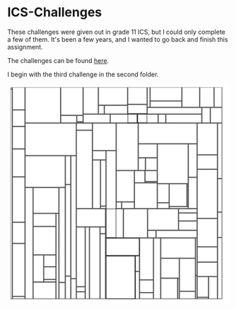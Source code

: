 # ICS-Challenges

These challenges were given out in grade 11 ICS, but I could only complete a few of them. It's been a few years, and I wanted to go back and finish this assignment.

The challenges can be found [here](https://github.com/mrseidel-classes/archives/tree/master/ICS3U/ICS3U-2016-2017F/Challenges).

I begin with the third challenge in the second folder.

![02-3.png](https://raw.githubusercontent.com/mubarizafzal/ICS-Challenges/master/02-3.png)
